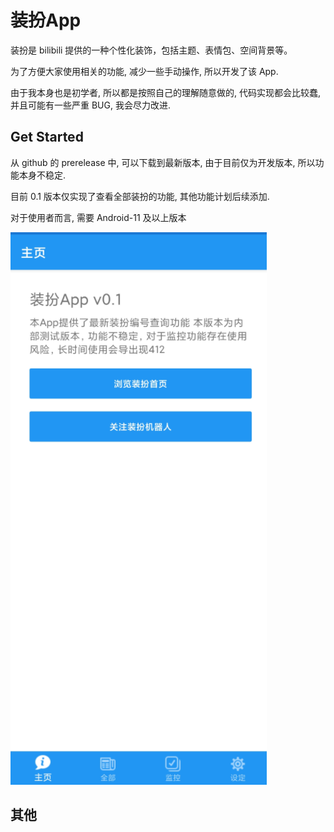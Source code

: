 # 装扮App

装扮是 bilibili 提供的一种个性化装饰，包括主题、表情包、空间背景等。

为了方便大家使用相关的功能, 减少一些手动操作, 所以开发了该 App.

由于我本身也是初学者, 所以都是按照自己的理解随意做的, 代码实现都会比较蠢, 并且可能有一些严重 BUG, 我会尽力改进.



## Get Started

从 github 的 prerelease 中, 可以下载到最新版本, 由于目前仅为开发版本, 所以功能本身不稳定.

目前 0.1 版本仅实现了查看全部装扮的功能, 其他功能计划后续添加.

对于使用者而言, 需要 Android-11 及以上版本

![image-20210725180317789](images/home.png)



## 其他


